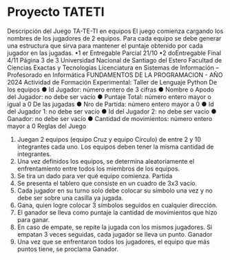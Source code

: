 # Proyecto TATETI
Descripción del Juego TA-TE-TI en equipos
El juego comienza cargando los nombres de los jugadores de 2
equipos.
Para cada equipo se debe generar una estructura que sirva para
mantener el puntaje obtenido por cada jugador en las jugadas.
•1
er Entregable
Parcial
21/10
•2
doEntregable
Final
4/11
 Página 3 de 3
Universidad Nacional de Santiago del Estero
Facultad de Ciencias Exactas y Tecnologías
Licenciatura en Sistemas de Información – Profesorado en Informática
FUNDAMENTOS DE LA PROGRAMACION - AÑO 2024
Actividad de Formación Experimental: Taller de Lenguaje Python
De los equipos
● Id Jugador: número entero de 3 cifras
● Nombre o Apodo del Jugador: no debe ser vacío
● Puntaje Total: número entero mayor o igual a 0
De las jugadas
● Nro de Partida: número entero mayor a 0
● Id del Jugador 1: no debe ser vacío
● Id del Jugador 2: no debe ser vacío
● Ganador: no debe ser vacío
● Cantidad de movimientos: número entero mayor a 0
Reglas del Juego
1. Juegan 2 equipos (equipo Cruz y equipo Círculo) de entre 2 y 10 integrantes
cada uno. Los equipos deben tener la misma cantidad de integrantes.
2. Una vez definidos los equipos, se determina aleatoriamente el enfrentamiento
entre todos los miembros de los equipos.
3. Se tira un dado para ver qué equipo comienza.
Partida
1. Se presenta el tablero que consiste en un cuadro de 3x3 vacío.
2. Cada jugador en su turno solo debe colocar su símbolo una vez y no debe ser
sobre una casilla ya jugada.
3. Gana, quien logre colocar 3 símbolos seguidos en cualquier dirección.
4. El ganador se lleva como puntaje la cantidad de movimientos que hizo para
ganar.
5. En caso de empate, se repite la jugada con los mismos jugadores. Si empatan 3
veces seguidas, cada jugador se lleva un punto.
Ganador
1. Una vez que se enfrentaron todos los jugadores, el equipo que más puntos tiene,
se proclama Ganador.
